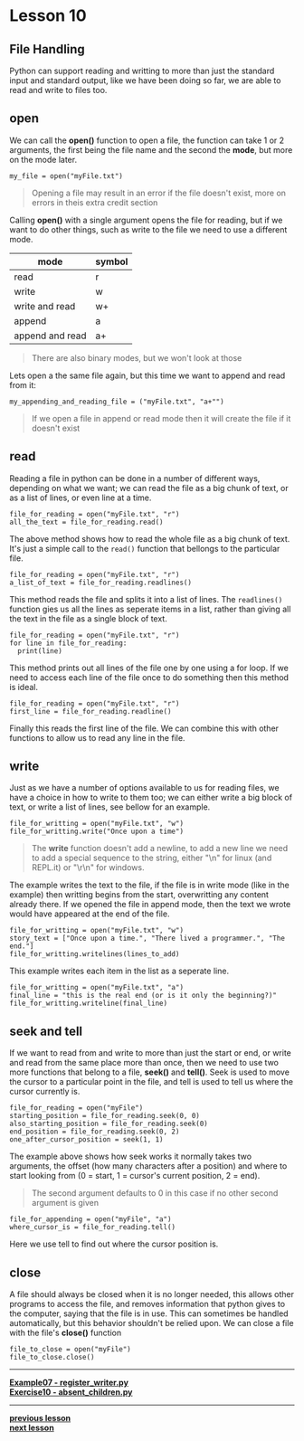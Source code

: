 # Lesson 10

## File Handling

Python can support reading and writting to more than just the standard input and
standard output, like we have been doing so far, we are able to read and write
to files too.

## open

We can call the **open()** function to open a file, the function can take 1 or 2
arguments, the first being the file name and the second the __mode__, but more
on the mode later.
```python3
my_file = open("myFile.txt")
```
> Opening a file may result in an error if the file doesn't exist,
> more on errors in theis extra credit section

Calling **open()** with a single argument opens the file for reading, but if we
want to do other things, such as write to the file we need to use a different
mode.

| mode            | symbol |
|-----------------|--------|
| read            | r      |
| write           | w      |
| write and read  | w+     |
| append          | a      |
| append and read | a+     |

> There are also binary modes, but we won't look at those

Lets open a the same file again, but this time we want to append and read
from it:
```python3
my_appending_and_reading_file = ("myFile.txt", "a+"")
```
> If we open a file in append or read mode then it will create the file if it
> doesn't exist

## read

Reading a file in python can be done in a number of different ways, depending on
what we want; we can read the file as a big chunk of text, or as a list of
lines, or even line at a time.
```python3
file_for_reading = open("myFile.txt", "r")
all_the_text = file_for_reading.read()
```
The above method shows how to read the whole file as a big chunk of text.
It's just a simple call to the `read()` function that bellongs to the particular
file.

```python3
file_for_reading = open("myFile.txt", "r")
a_list_of_text = file_for_reading.readlines()
```
This method reads the file and splits it into a list of lines.
The `readlines()` function gies us all the lines as seperate items in a list,
rather than giving all the text in the file as a single block of text.

```python3
file_for_reading = open("myFile.txt", "r")
for line in file_for_reading:
  print(line)
```
This method prints out all lines of the file one by one using a for loop.
If we need to access each line of the file once to do something then this method
is ideal.

```python3
file_for_reading = open("myFile.txt", "r")
first_line = file_for_reading.readline()
```
Finally this reads the first line of the file.
We can combine this with other functions to allow us to read any line in the
file.

## write

Just as we have a number of options available to us for reading files, we have a
choice in how to write to them too; we can either write a big block of text, or
write a list of lines, see bellow for an example.
```python3
file_for_writting = open("myFile.txt", "w")
file_for_writting.write("Once upon a time")
```
> The **write** function doesn't add a newline, to add a new line we need to add
> a special sequence to the string, either "\\n" for linux (and REPL.it) or
> "\\r\\n" for windows.

The example writes the text to the file, if the file is in write mode (like in
the example) then writting begins from the start, overwritting any content
already there.
If we opened the file in append mode, then the text we wrote would have appeared
at the end of the file.
```python3
file_for_writting = open("myFile.txt", "w")
story_text = ["Once upon a time.", "There lived a programmer.", "The end."]
file_for_writting.writelines(lines_to_add)
```
This example writes each item in the list as a seperate line.

```python3
file_for_writting = open("myFile.txt", "a")
final_line = "this is the real end (or is it only the beginning?)"
file_for_writting.writeline(final_line)
```

## seek and tell

If we want to read from and write to more than just the start or end, or write
and read from the same place more than once, then we need to use two more
functions that belong to a file, **seek()** and **tell()**.
Seek is used to move the cursor to a particular point in the file, and tell is
used to tell us where the cursor currently is.

```python3
file_for_reading = open("myFile")
starting_position = file_for_reading.seek(0, 0)
also_starting_position = file_for_reading.seek(0)
end_position = file_for_reading.seek(0, 2)
one_after_cursor_position = seek(1, 1)
```
The example above shows how seek works it normally takes two arguments, the
offset (how many characters after a position) and where to start looking from
(0 = start, 1 = cursor's current position, 2 = end).

> The second argument defaults to 0 in this case if no other second argument
> is given

```python3
file_for_appending = open("myFile", "a")
where_cursor_is = file_for_reading.tell()
```
Here we use tell to find out where the cursor position is.

## close

A file should always be closed when it is no longer needed, this allows other
programs to access the file, and removes information that python gives to the
computer, saying that the file is in use.
This can sometimes be handled automatically, but this behavior shouldn't be
relied upon.
We can close a file with the file's **close()** function
```python3
file_to_close = open("myFile")
file_to_close.close()
```
---
**[Example07 - register_writer.py](../examples/register_writer.py)**  
**[Exercise10 - absent_children.py](../exercises/absent_children.py)**  

---
**[previous lesson](./Lesson09.md)**  
**[next lesson](./Lesson11.md)**
